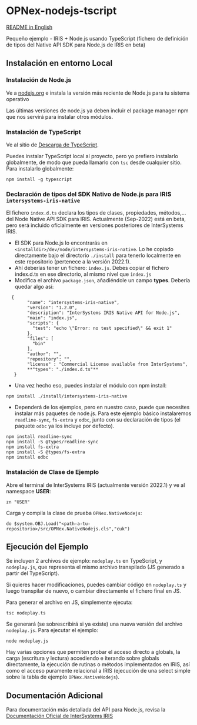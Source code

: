 # OPNex-nodejs-tscript
[README in English](https://github.com/jtsalten/OPNex-nodejs-tscript/blob/main/README_eng.md)

Pequeño ejemplo - IRIS + Node.js usando TypeScript (fichero de definición de tipos del Native API SDK para Node.js de IRIS en beta)

## Instalación en entorno Local

### Instalación de Node.js

Ve a [nodejs.org](https://nodejs.org/en/download/) e instala la versión más reciente de Node.js para tu sistema operativo

Las últimas versiones de node.js ya deben incluir el package manager npm que nos servirá para instalar otros módulos.

### Instalación de TypeScript

Ve al sitio de [Descarga de TypeScript](https://www.typescriptlang.org/download).

Puedes instalar TypeScript local al proyecto, pero yo prefiero instalarlo globalmente, de modo que pueda llamarlo con ``tsc`` desde cualquier sitio. Para instalarlo globalmente:

``` language shell
npm install -g typescript
```

### Declaración de tipos del SDK Nativo de Node.js para IRIS ``intersystems-iris-native``

El fichero ``index.d.ts`` declara los tipos de clases, propiedades, métodos,... del Node Native API SDK para IRIS. Actualmente (Sep-2022) está en beta, pero será incluido oficialmente en versiones posteriores de InterSystems IRIS.

- El SDK para Node.js lo encontrarás en ``<installdir>/dev/node/intersystems-iris-native``. Lo he copiado directamente bajo el directorio ``./install`` para tenerlo localmente en este repositorio (pertenece a la versión 2022.1).
- Ahí deberías tener un fichero: ``index.js``. Debes copiar el fichero index.d.ts en ese directorio, al mismo nivel que ``index.js``
- Modifica el archivo ``package.json``, añadiéndole un campo **types**. Debería quedar algo así:

```language json
  {
        "name": "intersystems-iris-native",
        "version": "1.2.0",
        "description": "InterSystems IRIS Native API for Node.js",
        "main": "index.js",
        "scripts": {
          "test": "echo \"Error: no test specified\" && exit 1"
        },
        "files": [
          "bin"
        ],
        "author": "",
        "repository": "",
        "license" : "Commercial License available from InterSystems",
        **"types": "./index.d.ts"**
   }
```

- Una vez hecho eso, puedes instalar el módulo con npm install:

```language shell
npm install ./install/intersystems-iris-native
```

- Dependerá de los ejemplos, pero en nuestro caso, puede que necesites instalar más paquetes de node.js. Para este ejemplo básico instalaremos ``readline-sync``, ``fs-extra`` y ``odbc``, junto con su declaración de tipos (el paquete ``odbc`` ya los incluye por defecto).

```language shell
npm install readline-sync
npm install -S @types/readline-sync
npm install fs-extra
npm install -S @types/fs-extra
npm install odbc
```

### Instalación de Clase de Ejemplo

Abre el terminal de InterSystems IRIS (actualmente versión 2022.1) y ve al namespace **USER**:

```language objectscript
zn "USER"
```

Carga y compila la clase de prueba ``OPNex.NativeNodejs``:

```language objectscript
do $system.OBJ.Load("<path-a-tu-repositorio>/src/OPNex.NativeNodejs.cls","cuk")
```

## Ejecución del Ejemplo

Se incluyen 2 archivos de ejemplo: ``nodeplay.ts`` en TypeScript, y ``nodeplay.js``, que representa el mismo archivo transpilado (JS generado a partir del TypeScript).

Si quieres hacer modificaciones, puedes cambiar código en ``nodeplay.ts`` y luego transpilar de nuevo, o cambiar directamente el fichero final en JS.

Para generar el archivo en JS, simplemente ejecuta:

```language shell
tsc nodeplay.ts
```

Se generará (se sobrescribirá si ya existe) una nueva versión del archivo ``nodeplay.js``. Para ejecutar el ejemplo:

```language shell
node nodeplay.js
```

Hay varias opciones que permiten probar el acceso directo a globals, la carga (escritura y lectura) accediendo e iterando sobre globals directamente, la ejecución de rutinas o métodos implementados en IRIS, así como el acceso puramente relacional a IRIS (ejecución de una select simple sobre la tabla de ejemplo ``OPNex.NativeNodejs``).

## Documentación Adicional

Para documentación más detallada del API para Node.js, revisa la [Documentación Oficial de InterSystems IRIS](https://docs.intersystems.com/irisforhealth20221/csp/docbook/DocBook.UI.Page.cls?KEY=BJSNAT_refapi#BJSNAT_refapi_connection)


